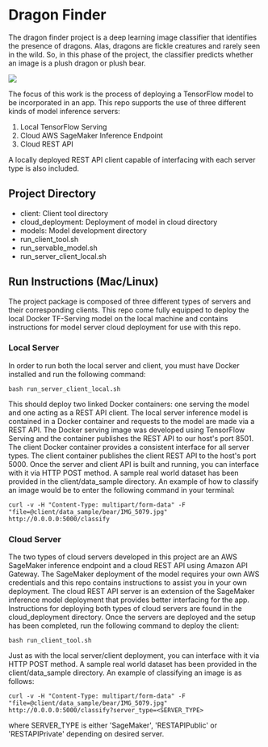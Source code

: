 # Dragon Finder

The dragon finder project is a deep learning image classifier that identifies the presence of dragons. Alas, dragons are fickle creatures and rarely seen in the wild. So, in this phase of the project, the classifier predicts whether an image is a plush dragon or plush bear.

![](client/data_sample/dragondragon_sample.jpg)

The focus of this work is the process of deploying a TensorFlow model to be incorporated in an app. This repo supports the use of three different kinds of model inference servers:
1. Local TensorFlow Serving
2. Cloud AWS SageMaker Inference Endpoint
3. Cloud REST API

A locally deployed REST API client capable of interfacing with each server type is also included.

## Project Directory
- client: Client tool directory
- cloud_deployment: Deployment of model in cloud directory
- models: Model development directory
- run_client_tool.sh
- run_servable_model.sh
- run_server_client_local.sh

## Run Instructions (Mac/Linux)

The project package is composed of three different types of servers and their corresponding clients. This repo come fully equipped to deploy the local Docker TF-Serving model on the local machine and contains instructions for model server cloud deployment for use with this repo.

### Local Server

 In order to run both the local server and client, you must have Docker installed and run the following command:

    bash run_server_client_local.sh
    
This should deploy two linked Docker containers: one serving the model and one acting as a REST API client. The local server inference model is contained in a Docker container and requests to the model are made via a REST API. The Docker serving image was developed using TensorFlow Serving and the container publishes the REST API to our host's port 8501. The client Docker container provides a consistent interface for all server types. The client container publishes the client REST API to the host's port 5000. Once the server and client API is built and running, you can interface with it via HTTP POST method. A sample real world dataset has been provided in the client/data_sample directory. An example of how to classify an image would be to enter the following command in your terminal:

    curl -v -H "Content-Type: multipart/form-data" -F "file=@client/data_sample/bear/IMG_5079.jpg" http://0.0.0.0:5000/classify
    
### Cloud Server

The two types of cloud servers developed in this project are an AWS SageMaker inference endpoint and a cloud REST API using Amazon API Gateway. The SageMaker deployment of the model requires your own AWS credentials and this repo contains instructions to assist you in your own deployment. The cloud REST API server is an extension of the SageMaker inference model deployment that provides better interfacing for the app. Instructions for deploying both types of cloud servers are found in the cloud_deployment directory. Once the servers are deployed and the setup has been completed, run the following command to deploy the client:

    bash run_client_tool.sh
    
Just as with the local server/client deployment, you can interface with it via HTTP POST method. A sample real world dataset has been provided in the client/data_sample directory. An example of classifying an image is as follows:

    curl -v -H "Content-Type: multipart/form-data" -F "file=@client/data_sample/bear/IMG_5079.jpg" http://0.0.0.0:5000/classify?server_type=<SERVER_TYPE>
    
where SERVER_TYPE is either 'SageMaker', 'RESTAPIPublic' or 'RESTAPIPrivate' depending on desired server.
